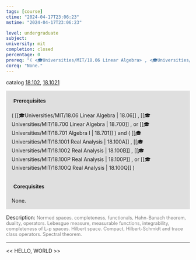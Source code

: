 ```yaml
---
tags: [course]
ctime: "2024-04-17T23:06:23"
mstime: "2024-04-17T23:06:23"

level: undergraduate
subject: 
university: mit
completion: closed
percentage: 0
prereq: "( <🎓Universities/MIT/18.06 Linear Algebra> , <🎓Universities/MIT/18.700 Linear Algebra> , or <🎓Universities/MIT/18.701 Algebra I> ) and ( <🎓Universities/MIT/18.1001 Real Analysis> , <🎓Universities/MIT/18.1002 Real Analysis> , <🎓Universities/MIT/18.100P Real Analysis> , or <🎓Universities/MIT/18.100Q Real Analysis> )"
coreq: "None."
---
```


catalog [18.102](http://student.mit.edu/catalog/m18a.html#18.102), [18.1021](http://student.mit.edu/catalog/m18a.html#18.1021)

<span style="display: block; padding: 15px; background-color: rgb(100, 100, 100, 0.2);"><font id="m_prereq1697_0" style="display: block; font-family: Arial, sans-serif; font-weight: bold; padding: 5px">Prerequisites</font><br><span id="prereq1697_0">( [[🎓Universities/MIT/18.06 Linear Algebra | 18.06]] , [[🎓Universities/MIT/18.700 Linear Algebra | 18.700]] , or [[🎓Universities/MIT/18.701 Algebra I | 18.701]] ) and ( [[🎓Universities/MIT/18.1001 Real Analysis | 18.100A]] , [[🎓Universities/MIT/18.1002 Real Analysis | 18.100B]] , [[🎓Universities/MIT/18.100P Real Analysis | 18.100P]] , or [[🎓Universities/MIT/18.100Q Real Analysis | 18.100Q]] )</span></span>
<span style="display: block; padding: 15px; background-color: rgb(100, 100, 100, 0.2);"><font id="m_coreq1697_0" style="display: block; font-family: Arial, sans-serif; font-weight: bold; padding: 5px">Corequisites</font><br><span id="coreq1697_0">None.</span></span>

<font style="">Description:</font>
<font style="color: grey; font-size: 0.8rem;">Normed spaces, completeness, functionals, Hahn-Banach theorem, duality, operators. Lebesgue measure, measurable functions, integrability, completeness of L-p spaces. Hilbert space. Compact, Hilbert-Schmidt and trace class operators. Spectral theorem.</font>



---

<< HELLO, WORLD >>

